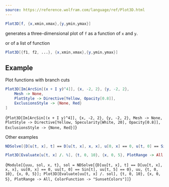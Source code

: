 ```yaml
---
source: https://reference.wolfram.com/language/ref/Plot3D.html
---
```


```mathematica
Plot3D[f, {x,xmin,xmax},{y,ymin,ymax}]
```

generates a three-dimensional plot of `f` as a function of `x` and `y`.

or of a list of function

```mathematica
Plot3D[{f1, f2, ...}, {x,xmin,xmax},{y,ymin,ymax}]
```

## Example
Plot functions with branch cuts

```mathematica
Plot3D[Im[ArcSin[(x + I y)^4]], {x, -2, 2}, {y, -2, 2}, 
	Mesh -> None, 
	PlotStyle -> Directive[Yellow, Opacity[0.8]], 
	ExclusionsStyle -> {None, Red}
]
```

<Wl >{`Plot3D[Im[ArcSin[(x + I y)^4]], {x, -2, 2}, {y, -2, 2}, Mesh -> None, PlotStyle -> Directive[Yellow, Specularity[White, 20], Opacity[0.8]], ExclusionsStyle -> {None, Red}]`}</Wl>

Other examples

```mathematica
NDSolve[{D[u[t, x], t] == D[u[t, x], x, x], u[0, x] == 0, u[t, 0] == Sin[t], u[t, 5] == 0}, u, {t, 0, 10}, {x, 0, 5}]; 

Plot3D[Evaluate[u[t, x] /. %], {t, 0, 10}, {x, 0, 5}, PlotRange -> All, ColorFunction -> "SunsetColors"]
```

<Wl >{`Module[{uuu, sol, x, t}, sol = NDSolve[{D[uu[t, x], t] == D[uu[t, x], x, x], uu[0, x] == 0, uu[t, 0] == Sin[t], uu[t, 5] == 0}, uu, {t, 0, 10}, {x, 0, 5}]; Plot3D[Evaluate[uu[t, x] /. sol], {t, 0, 10}, {x, 0, 5}, PlotRange -> All, ColorFunction -> "SunsetColors"]]`}</Wl>